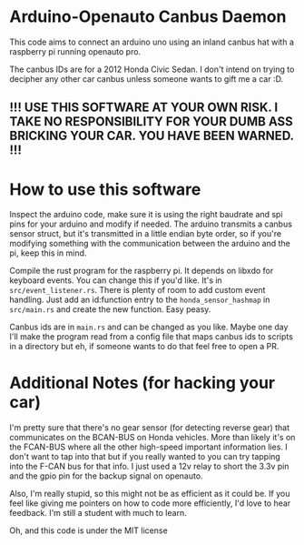 # Arduino-Openauto Canbus Daemon
This code aims to connect an arduino uno using an inland canbus hat with a raspberry pi running openauto pro.

The canbus IDs are for a 2012 Honda Civic Sedan. I don't intend on trying to decipher any other car canbus unless someone wants to gift me a car :D.

## !!! USE THIS SOFTWARE AT YOUR OWN RISK. I TAKE NO RESPONSIBILITY FOR YOUR DUMB ASS BRICKING YOUR CAR. YOU HAVE BEEN WARNED. !!!

# How to use this software
Inspect the arduino code, make sure it is using the right baudrate and spi pins for your arduino and modify if needed. The arduino transmits a canbus sensor struct, but it's transmitted in a little endian byte order, so if you're modifying something with the communication between the arduino and the pi, keep this in mind.

Compile the rust program for the raspberry pi. It depends on libxdo for keyboard events. You can change this if you'd like. It's in ``src/event_listener.rs``.
There is plenty of room to add custom event handling. Just add an id:function entry to the `honda_sensor_hashmap` in `src/main.rs` and create the new function. Easy peasy.

Canbus ids are in `main.rs` and can be changed as you like. Maybe one day I'll make the program read from a config file that maps canbus ids to scripts in a directory but eh, if someone wants to do that feel free to open a PR.

# Additional Notes (for hacking your car)
I'm pretty sure that there's no gear sensor (for detecting reverse gear) that communicates on the BCAN-BUS on Honda vehicles. More than likely it's on the FCAN-BUS where all the other high-speed important information lies. I don't want to tap into that but if you really wanted to you can try tapping into the F-CAN bus for that info. I just used a 12v relay to short the 3.3v pin and the gpio pin for the backup signal on openauto.

Also, I'm really stupid, so this might not be as efficient as it could be. If you feel like giving me pointers on how to code more efficiently, I'd love to hear feedback. I'm still a student with much to learn.

Oh, and this code is under the MIT license